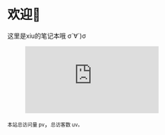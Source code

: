 # 欢迎👏

这里是xiu的笔记本哦  σ`∀´)σ




<figure><embed src="https://wakatime.com/share/@8ad7e759-f462-4d0f-8256-e08129031e64/1d9f8d44-d0a3-4c06-80f3-9264d222033a.svg"></embed></figure>

<!--START_SECTION:waka-->

<!--END_SECTION:waka-->


<span id="busuanzi_container_site_pv" style="font-size:0.8em;color=grey">本站总访问量 <span id="busuanzi_value_site_pv">pv</span></span>，<span id="busuanzi_container_site_uv" style="font-size:0.8em;color=grey">总访客数 <span id="busuanzi_value_site_uv">uv</span>。</span>
